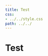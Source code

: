 ```yaml
---
title: Test                                                        
css:
- ../../style.css                
path: ../../
---
```


# Test